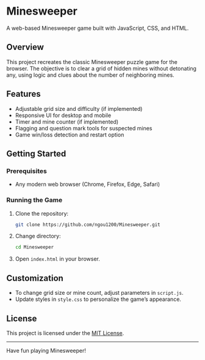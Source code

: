 # Minesweeper

A web-based Minesweeper game built with JavaScript, CSS, and HTML.

## Overview

This project recreates the classic Minesweeper puzzle game for the browser. The objective is to clear a grid of hidden mines without detonating any, using logic and clues about the number of neighboring mines.

## Features

- Adjustable grid size and difficulty (if implemented)
- Responsive UI for desktop and mobile
- Timer and mine counter (if implemented)
- Flagging and question mark tools for suspected mines
- Game win/loss detection and restart option

## Getting Started

### Prerequisites

- Any modern web browser (Chrome, Firefox, Edge, Safari)

### Running the Game

1. Clone the repository:
   ```bash
   git clone https://github.com/ngou1200/Minesweeper.git
   ```
2. Change directory:
   ```bash
   cd Minesweeper
   ```
3. Open `index.html` in your browser.


## Customization

- To change grid size or mine count, adjust parameters in `script.js`.
- Update styles in `style.css` to personalize the game’s appearance.

## License

This project is licensed under the [MIT License](LICENSE).

---

Have fun playing Minesweeper!
